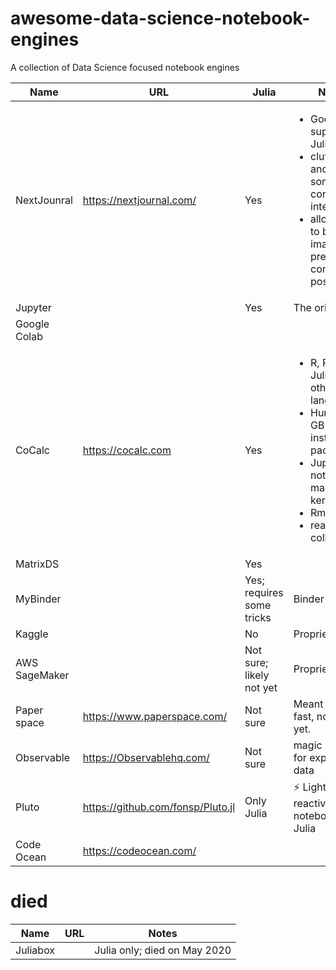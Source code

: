 # awesome-data-science-notebook-engines
A collection of Data Science focused notebook engines

| Name | URL | Julia | Notes   |
|------|-----|---|---|
| NextJounral     | https://nextjournal.com/   | Yes | <ul> <li> Good support for Julia </li> <li>cluttered and sometimes confusing interface</li> <li> allows you to build images; so pre-compiling is possible </li>  </ul> |
| Jupyter      |     | Yes | The original   |
| Google Colab     |     |   |
| CoCalc     | https://cocalc.com | Yes | <ul><li>R, Python, Julia, and other languages</li><li>Hundreds of GB of installed packages</li><li>Jupyter notebooks, many kernels</li><li>Rmd, LaTeX</li><li>real-time collaboration</li></ul>   |
| MatrixDS     |     | Yes |   |
| MyBinder     |     | Yes; requires some tricks | Binder  |
| Kaggle     |     | No| Proprietary  |
| AWS SageMaker     |     | Not sure; likely not yet | Proprietary  |
| Paper space | https://www.paperspace.com/ | Not sure | Meant to be fast, not tested yet. |
| Observable | https://Observablehq.com/ | Not sure | magic notebook for exploring data |
| Pluto | https://github.com/fonsp/Pluto.jl | Only Julia | ⚡ Lightweight reactive notebooks for Julia |
| Code Ocean | https://codeocean.com/ | | |

# died
| Name | URL | Notes   |
|------|-----|---|
| Juliabox     |     | Julia only; died on May 2020 |
